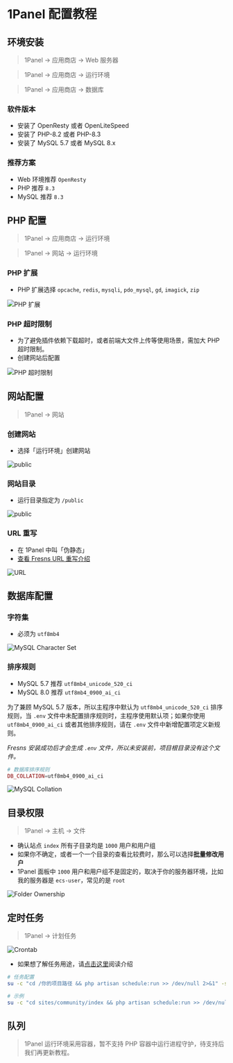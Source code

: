 # 1Panel 配置教程

## 环境安装

> 1Panel -> 应用商店 -> Web 服务器

> 1Panel -> 应用商店 -> 运行环境

> 1Panel -> 应用商店 -> 数据库

### 软件版本

- 安装了 OpenResty 或者 OpenLiteSpeed
- 安装了 PHP-8.2 或者 PHP-8.3
- 安装了 MySQL 5.7 或者 MySQL 8.x

### 推荐方案

- Web 环境推荐 `OpenResty`
- PHP 推荐 `8.3`
- MySQL 推荐 `8.3`

## PHP 配置

> 1Panel -> 应用商店 -> 运行环境

> 1Panel -> 网站 -> 运行环境

### PHP 扩展

- PHP 扩展选择 `opcache`, `redis`, `mysqli`, `pdo_mysql`, `gd`, `imagick`, `zip`

![PHP 扩展](https://assets.fresns.com/images/wikis/guides/1panel-php-extensions.png)

### PHP 超时限制

- 为了避免插件依赖下载超时，或者前端大文件上传等使用场景，需加大 PHP 超时限制。
- 创建网站后配置

![PHP 超时限制](https://assets.fresns.com/images/wikis/guides/1panel-php-timeout.png)

## 网站配置

> 1Panel -> 网站

### 创建网站

- 选择「运行环境」创建网站

![public](https://assets.fresns.com/images/wikis/guides/1panel-create-website.png)

### 网站目录

- 运行目录指定为 `/public`

![public](https://assets.fresns.com/images/wikis/guides/1panel-website-directory.png)

### URL 重写

- 在 1Panel 中叫「伪静态」
- [查看 Fresns URL 重写介绍](../guide/install.md#url-重写)

![URL](https://assets.fresns.com/images/wikis/guides/1panel-url-rewriting.png)

## 数据库配置

### 字符集

- 必须为 `utf8mb4`

![MySQL Character Set](https://assets.fresns.com/images/wikis/guides/1panel-mysql-character-set.png)

### 排序规则

- MySQL 5.7 推荐 `utf8mb4_unicode_520_ci`
- MySQL 8.0 推荐 `utf8mb4_0900_ai_ci`

为了兼顾 MySQL 5.7 版本，所以主程序中默认为 `utf8mb4_unicode_520_ci` 排序规则，当 `.env` 文件中未配置排序规则时，主程序使用默认项；如果你使用 `utf8mb4_0900_ai_ci` 或者其他排序规则，请在 `.env` 文件中新增配置项定义新规则。

*Fresns 安装成功后才会生成 `.env` 文件，所以未安装前，项目根目录没有这个文件。*

```php
# 数据库排序规则
DB_COLLATION=utf8mb4_0900_ai_ci
```

![MySQL Collation](https://assets.fresns.com/images/wikis/guides/mysql-collation.png)

## 目录权限

> 1Panel -> 主机 -> 文件

- 确认站点 `index` 所有子目录均是 `1000` 用户和用户组
- 如果你不确定，或者一个一个目录的查看比较费时，那么可以选择**批量修改用户**
- 1Panel 面板中 `1000` 用户和用户组不是固定的，取决于你的服务器环境，比如我的服务器是 `ecs-user`，常见的是 `root`

![Folder Ownership](https://assets.fresns.com/images/wikis/guides/1panel-folder-ownership.png)

## 定时任务

> 1Panel -> 计划任务

![Crontab](https://assets.fresns.com/images/wikis/guides/1panel-crontab.png)

- 如果想了解任务用途，请[点击这里](../guide/configs.md#任务调度)阅读介绍

```sh
# 任务配置
su -c "cd /你的项目路径 && php artisan schedule:run >> /dev/null 2>&1" -s /bin/sh 所有者

# 示例
su -c "cd sites/community/index && php artisan schedule:run >> /dev/null 2>&1" -s /bin/sh www-data
```

## 队列

> 1Panel 运行环境采用容器，暂不支持 PHP 容器中运行进程守护，待支持后我们再更新教程。
